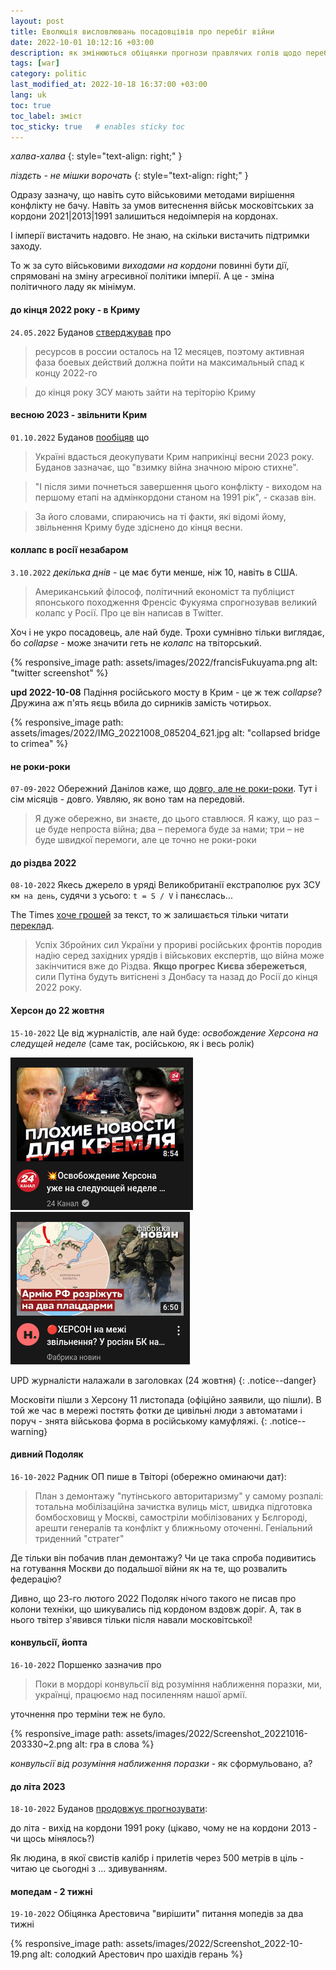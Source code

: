 ```yaml
---
layout: post
title: Еволюція висловлювань посадовцівів про перебіг війни
date: 2022-10-01 10:12:16 +03:00
description: як змінюються обіцянки прогнози правлячих голів щодо перебігу війни
tags: [war]
category: politic
last_modified_at: 2022-10-18 16:37:00 +03:00
lang: uk
toc: true
toc_label: зміст
toc_sticky: true   # enables sticky toc
---
```


_халва-халва_
{: style="text-align: right;" }

_піздєть - не мішки ворочать_
{: style="text-align: right;" }

Одразу зазначу, що навіть суто військовими методами вирішення конфлікту не бачу.
Навіть за умов витеснення військ московітських за кордони 2021|2013|1991 залишиться недоімперія на кордонах.

І імперії вистачить надовго.
Не знаю, на скільки вистачить підтримки заходу.

То ж за суто військовими _виходами на кордони_ повинні бути дії, спрямовані на зміну агресивної політики імперії. 
А це - зміна політичного ладу як мінімум. 

#### до кінця 2022 року - в Криму

`24.05.2022` Буданов [стверджував](https://www.5.ua/ru/polytyka/do-kontsa-2022-hoda-voennie-vsu-dolzhni-zaity-na-terrytoryiu-krima-rukovodytel-hur-budanov-278020.html) про 
> ресурсов в россии осталось на 12 месяцев, поэтому активная фаза боевых действий должна пойти на максимальный спад к концу 2022-го

> до кінця року ЗСУ мають зайти на теріторію Криму

#### весною 2023 - звільнити Крим

`01.10.2022` Буданов [пообіцяв](https://www.unian.ua/war/budanov-rozpoviv-koli-i-yak-ukrajina-poverne-okupovaniy-krim-11996409.html) що 
> Україні вдасться деокупувати Крим наприкінці весни 2023 року.
> Буданов зазначає, що "взимку війна значною мірою стихне".

> "І після зими почнеться завершення цього конфлікту - виходом на першому етапі на адмінкордони станом на 1991 рік", - сказав він.

> За його словами, спираючись на ті факти, які відомі йому, звільнення Криму буде здіснено до кінця весни. 

#### коллапс в росії незабаром
`3.10.2022` _декілька днів_ - це має бути менше, ніж 10, навіть в США.

> Американський філософ, політичний економіст та публіцист японського походження Френсіс Фукуяма спрогнозував великий колапс у Росії. Про це він написав в Twitter.

Хоч і не укро посадовець, але най буде.
Трохи сумнівно тільки виглядає, бо _collapse_ - може значити геть не _колапс_ на твіторський.

{% responsive_image path: assets/images/2022/francisFukuyama.png alt: "twitter screenshot" %}

**upd 2022-10-08** 
Падіння російського мосту в Крим - це ж теж _collapse_?
Дружина аж п'ять яєць вбила до сирників замість чотирьох.

{% responsive_image path: assets/images/2022/IMG_20221008_085204_621.jpg alt: "collapsed bridge to crimea" %}

#### не роки-роки
`07-09-2022` 
Обережний Данілов каже, що [довго, але не роки-роки](https://www.unian.ua/war/koli-zakinchitsya-viyna-v-ukrajini-danilov-dav-noviy-prognoz-11969895.html). 
Тут і сім місяців - довго.
Уявляю, як воно там на передовій.

> Я дуже обережно, ви знаєте, до цього ставлюся. Я кажу, що раз – це буде непроста війна; два – перемога буде за нами; три – не буде швидкої перемоги, але це точно не роки-роки

#### до різдва 2022
`08-10-2022`
Якесь джерело в уряді Великобританії екстраполює рух ЗСУ `км на день`, судячи з усього: 
`t = S / V` і панєслась...

The Times 
[хоче грошей](https://www.thetimes.co.uk/article/ukraine-war-could-be-over-by-christmas-say-military-experts-2702mn29w) 
за текст, то ж залишається тільки читати 
[переклад](https://www.unian.ua/war/viyna-prognoz-boyovi-diji-v-ukrajini-mozhut-zakinchitisya-do-rizdva-12004260.html).

> Успіх Збройних сил України у прориві російських фронтів породив надію серед західних урядів і військових експертів, що війна може закінчитися вже до Різдва. **Якщо прогрес Києва збережеться**, сили Путіна будуть витіснені з Донбасу та назад до Росії до кінця 2022 року.

#### Херсон до 22 жовтня
`15-10-2022`
Це від журналістів, але най буде:
_освобождение Херсона на следущей неделе_ (саме так, російською, як і весь ролік) 

![24 канал про Херсон](../assets/images/2022/Screenshot24channel.png)
![Фабрика новин про Херсон](../assets/images/2022/ScreenFabNovchannel.png)

UPD журналісти налажали в заголовках (24 жовтня)
{: .notice--danger}

Московіти пішли з Херсону 11 листопада (офіційно заявили, що пішли).
В той же час в мережі постять фотки де цивільні люди з автоматами і поруч - знята військова форма в російському камуфляжі.
{: .notice--warning}

#### дивний Подоляк
`16-10-2022` 
Радник ОП пише в Твіторі (обережно оминаючи дат):

> План з демонтажу "путінського авторитаризму" у самому розпалі: тотальна мобілізаційна зачистка вулиць міст, швидка підготовка бомбосховищ у Москві, самостріли мобілізованих у Бєлгороді, арешти генералів та конфлікт у ближньому оточенні. Геніальний триденний "стратег"

Де тільки він побачив план демонтажу? 
Чи це така спроба подивитись на готування Москви до подальшої війни як на те, що розвалить федерацію?

Дивно, що 23-го лютого 2022 Подоляк нічого такого не писав про колони техніки, що шикувались під кордоном вздовж доріг.
А, так в нього твітер з'явився тільки після навали московітської!

#### конвульсії, йопта
`16-10-2022` 
Поршенко зазначив про 

> Поки в мордорі конвульсії від розуміння наближення поразки, ми, українці, працюємо над посиленням нашої армії.

уточнення про терміни теж не було.

{% responsive_image path: assets/images/2022/Screenshot_20221016-203330~2.png alt: гра в слова %}

_конвульсії від розуміння наближення поразки_ - як сформульовано, а?

#### до літа 2023

`18-10-2022`
Буданов [продовжує прогнозувати](https://war.obozrevatel.com/ukr/budanov-dlya-pochatku-vijdemo-na-kordoni-91-go-roku-a-potim-pochnetsya-dovgoochikuvane.htm):

до літа - вихід на кордони 1991 року (цікаво, чому не на кордони 2013 - чи щось мінялось?)

Як людина, в якої свистів калібр і прилетів через 500 метрів в ціль - читаю це сьогодні з ... здивуванням.

#### мопедам - 2 тижні
`19-10-2022`
Обіцянка Арестовича "вирішити" питання мопедів за два тижні 

{% responsive_image path: assets/images/2022/Screenshot_2022-10-19.png alt: солодкий Арестович про шахідів герань %}


